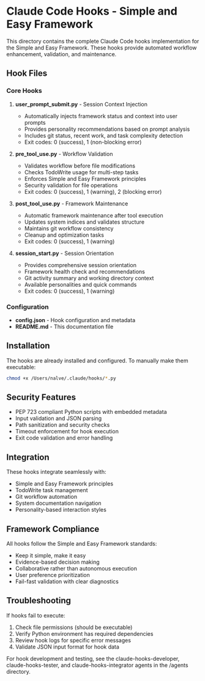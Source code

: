 # Claude Code Hooks - Simple and Easy Framework

This directory contains the complete Claude Code hooks implementation for the Simple and Easy Framework. These hooks provide automated workflow enhancement, validation, and maintenance.

## Hook Files

### Core Hooks

1. **user_prompt_submit.py** - Session Context Injection
   - Automatically injects framework status and context into user prompts
   - Provides personality recommendations based on prompt analysis
   - Includes git status, recent work, and task complexity detection
   - Exit codes: 0 (success), 1 (non-blocking error)

2. **pre_tool_use.py** - Workflow Validation  
   - Validates workflow before file modifications
   - Checks TodoWrite usage for multi-step tasks
   - Enforces Simple and Easy Framework principles
   - Security validation for file operations
   - Exit codes: 0 (success), 1 (warning), 2 (blocking error)

3. **post_tool_use.py** - Framework Maintenance
   - Automatic framework maintenance after tool execution
   - Updates system indices and validates structure
   - Maintains git workflow consistency
   - Cleanup and optimization tasks
   - Exit codes: 0 (success), 1 (warning)

4. **session_start.py** - Session Orientation
   - Provides comprehensive session orientation
   - Framework health check and recommendations
   - Git activity summary and working directory context
   - Available personalities and quick commands
   - Exit codes: 0 (success), 1 (warning)

### Configuration

- **config.json** - Hook configuration and metadata
- **README.md** - This documentation file

## Installation

The hooks are already installed and configured. To manually make them executable:

```bash
chmod +x /Users/nalve/.claude/hooks/*.py
```

## Security Features

- PEP 723 compliant Python scripts with embedded metadata
- Input validation and JSON parsing
- Path sanitization and security checks
- Timeout enforcement for hook execution
- Exit code validation and error handling

## Integration

These hooks integrate seamlessly with:
- Simple and Easy Framework principles
- TodoWrite task management
- Git workflow automation
- System documentation navigation
- Personality-based interaction styles

## Framework Compliance

All hooks follow the Simple and Easy Framework standards:
- Keep it simple, make it easy
- Evidence-based decision making
- Collaborative rather than autonomous execution
- User preference prioritization
- Fail-fast validation with clear diagnostics

## Troubleshooting

If hooks fail to execute:
1. Check file permissions (should be executable)
2. Verify Python environment has required dependencies
3. Review hook logs for specific error messages
4. Validate JSON input format for hook data

For hook development and testing, see the claude-hooks-developer, claude-hooks-tester, and claude-hooks-integrator agents in the /agents directory.
